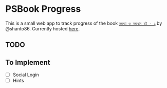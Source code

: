 # PSBook Progress
This is a small web app to track progress of the book [`সমস্যা ও সমাধান বই - ১`](https://github.com/shanto86/problem-book-1-solutions) by @shanto86. Currently hosted [here](http://psbookprogress.pythonanywhere.com/).

## TODO


## To Implement

- [ ] Social Login
- [ ] Hints
